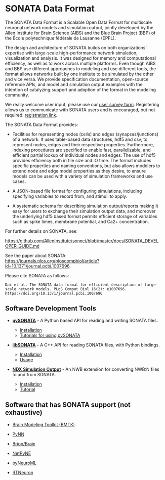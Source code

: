 
# SONATA Data Format

The SONATA Data Format is a Scalable Open Data Format for multiscale neuronal network models and simulation output, jointly developed by the Allen Institute for Brain Science (AIBS) and the Blue Brain Project (BBP) of the École polytechnique fédérale de Lausanne (EPFL).

The design and architecture of SONATA  builds on  both organizations’ expertise with large-scale high-performance  network simulation, visualization and analysis. It was designed for memory and computational efficiency, as well as to work across multiple platforms. Even though AIBS and BBP use different approaches to modeling and use different tools, the format allows networks built by one institute to be simulated by the other and vice versa. We provide specification documentation, open-source reference APIs, and model and simulation output examples with the intention of catalyzing support and adoption of the format in the modeling community.

We really welcome user input, please use our [user survey form](https://docs.google.com/forms/d/e/1FAIpQLSfwZQhvHF0JH9BLrKXfAtyagy9_d-Y0x5VRX85aDY2-p9-u1g/viewform). Registering allows us to communicate with SONATA users and is encouraged, but not required: [registration link](https://secure2.convio.net/allins/site/SPageServer/?pagename=modeling_tools).

The SONATA Data Format provides:

* Facilities for representing nodes (cells) and edges (synapses/junctions) of a network. It uses table-based data structures, hdf5 and csv, to represent nodes, edges and their respective properties. Furthermore, indexing procedures  are specified to enable fast, parallelizable, and efficient partial lookup of individual nodes and edges. The use of hdf5 provides efficiency both in file size and IO time. The format includes specific properties and naming conventions, but also allows modelers to extend node and edge model properties as they desire, to ensure models can be used with a variety of simulation frameworks and use cases.

* A JSON-based file format for configuring simulations, including specifying variables to record from, and stimuli to apply. 

* A systematic schema for describing simulation output/reports making it easy for users to exchange their simulation output data, and moreover the underlying hdf5 based format permits efficient storage of variables such as spike times, membrane potential, and Ca2+ concentration.

For further details on SONATA, see:

https://github.com/AllenInstitute/sonnet/blob/master/docs/SONATA_DEVELOPER_GUIDE.md


See the paper about SONATA: https://journals.plos.org/ploscompbiol/article?id=10.1371/journal.pcbi.1007696.

Please cite SONATA as follows:
```
Dai et al. The SONATA data format for efficient description of large-scale network models. PLoS Comput Biol 16(2): e1007696. https://doi.org/10.1371/journal.pcbi.1007696
```

## Software Development Tools

* [**pySONATA**](https://github.com/AllenInstitute/sonata/tree/master/src/pysonata) - A Python based API for reading and writing SONATA files.
    * [Installation](src/pysonata#installation)
    * [Tutorials for using pySONATA](tutorials/pySonata)


* [**libSONATA**](https://github.com/BlueBrain/libsonata) - A C++ API for reading SONATA files, with Python bindings.
    * [Installation](https://github.com/BlueBrain/libsonata#installation)
    * [Usage](https://github.com/BlueBrain/libsonata#usage-python)


* [**NDX Simulation Output**](https://github.com/ben-dichter-consulting/ndx-simulation-output) - An NWB extension for converting NWB:N files to and from SONATA.
    * [Installation](https://github.com/ben-dichter-consulting/ndx-simulation-output#guide)
    * [Tutorial](tutorials/nwb_sonata/nwb_tutorial.ipynb)


## Software that has SONATA support (not exhaustive)

* [Brain Modeling Toolkit (BMTK)](https://github.com/AllenInstitute/bmtk)

* [PyNN](https://neuralensemble.org/PyNN/)

* [Brion/Brain](https://github.com/BlueBrain/Brion)

* [NetPyNE](http://www.netpyne.org/)

* [pyNeuroML](https://github.com/NeuroML/pyNeuroML)

* [RTNeuron](https://github.com/BlueBrain/RTNeuron)
